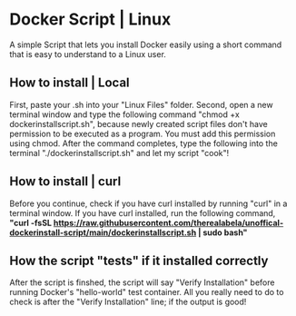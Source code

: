 # Docker Script | Linux
A simple Script that lets you install Docker easily using a short command that is easy to understand to a Linux user.

## How to install | Local
First, paste your .sh into your "Linux Files" folder.
Second, open a new terminal window and type the following command "chmod +x dockerinstallscript.sh", because newly created script files don't have permission to be executed as a program. You must add this permission using chmod.
After the command completes, type the following into the terminal "./dockerinstallscript.sh" and let my script "cook"! 

## How to install | curl
Before you continue, check if you have curl installed by running "curl" in a terminal window.
If you have curl installed, run the following command, __"curl -fsSL https://raw.githubusercontent.com/therealabela/unoffical-dockerinstall-script/main/dockerinstallscript.sh | sudo bash"__
## How the script "tests" if it installed correctly
After the script is finshed, the script will say "Verify Installation" before running Docker's "hello-world" test container. All you really need to do to check is after the "Verify Installation" line; if the output is good!
